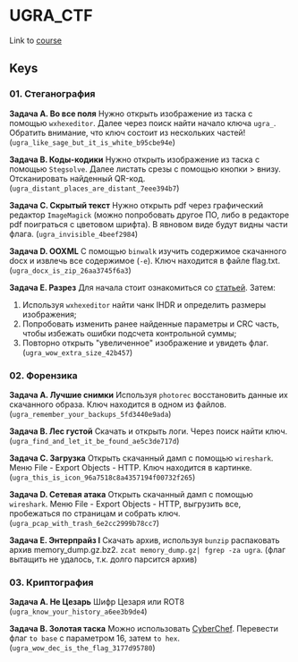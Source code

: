 # **UGRA_CTF**
Link to [course](https://course.ugractf.ru)

## **Keys**

### **01. Стеганография**

**Задача А. Во все поля** Нужно открыть изображение из таска с помощью `wxhexeditor`. Далее через поиск найти начало ключа `ugra_`. Обратить внимание, что ключ состоит из нескольких частей!
(`ugra_like_sage_but_it_is_white_b95cbe94e`)

**Задача B. Коды-кодики** Нужно открыть изображение из таска с помощью `Stegsolve`. Далее листать срезы с помощью кнопки > внизу. Отсканировать найденный QR-код.
(`ugra_distant_places_are_distant_7eee394b7`)

**Задача C. Скрытый текст** Нужно открыть pdf через графический редактор `ImageMagick` (можно попробовать другое ПО, либо в редакторе pdf поиграться с цветовом шрифта). В явновом виде будут видны части флага.
(`ugra_invisible_4beef2984`)

**Задача D. OOXML** С помощью `binwalk` изучить содержимое скачанного docx и извлечь все содержимое (`-e`). Ключ находится в файле flag.txt.
(`ugra_docx_is_zip_26aa3745f6a3`)

**Задача E. Разрез** Для начала стоит ознакомиться со [статьей](https://habr.com/ru/articles/130472/). Затем:
1. Используя `wxhexeditor` найти чанк IHDR и определить размеры изображения;
2. Попробовать изменить ранее найденные параметры и CRC часть, чтобы избежать ошибки подсчета контрольной суммы;
3. Повторно открыть "увеличенное" изображение и увидеть флаг.
(`ugra_wow_extra_size_42b457`)

### **02. Форензика**

**Задача А. Лучшие снимки** Используя `photorec` восстановить данные их скачанного образа. Ключ находится в одном из файлов.
(`ugra_remember_your_backups_5fd3440e9ada`)

**Задача B. Лес густой** Скачать и открыть логи. Через поиск найти ключ.
(`ugra_find_and_let_it_be_found_ae5c3de717d`)

**Задача C. Загрузка** Открыть скачанный дамп с помощью `wireshark`. Меню File - Export Objects - HTTP. Ключ находится в картинке.
(`ugra_this_is_icon_96a7518c8a4357194f00732f265`)

**Задача D. Сетевая атака** Открыть скачанный дамп с помощью `wireshark`. Меню File - Export Objects - HTTP, выгрузить все, пробежаться по страницам и собрать ключ.
(`ugra_pcap_with_trash_6e2cc2999b78cc7`)

**Задача E. Энтерпрайз I** Скачать архив, используя `bunzip` распаковать архив memory_dump.gz.bz2. `zcat memory_dump.gz| fgrep -za ugra`.
(флаг вытащить не удалось, т.к. долго парсится архив)

### **03. Криптография**

**Задача А. Не Цезарь** Шифр Цезаря или ROT8
(`ugra_know_your_history_a6ee3b9de4`)

**Задача B. Золотая таска** Можно использовать [CyberChef](https://gchq.github.io/CyberChef/). Перевести флаг `to base` с параметром 16, затем `to hex`.
(`ugra_wow_dec_is_the_flag_3177d95780`)

